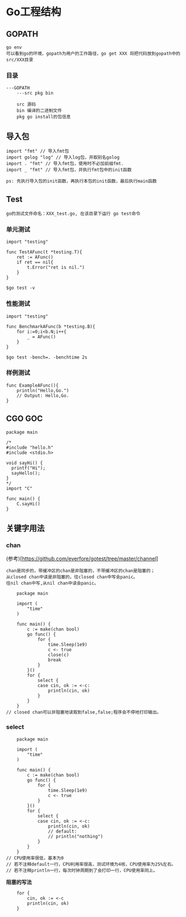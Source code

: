 #	Go工程结构

##	GOPATH

	go env
	可以看到go的环境，gopath为用户的工作路径，go get XXX 将把代码放到gopath中的src/XXX目录

###	目录

	---GOPATH
		---src pkg bin

		src 源码
		bin 编译的二进制文件
		pkg go install的包信息

##	导入包

	import "fmt" // 导入fmt包
	import golog "log" // 导入log包，并取别名golog
	import . "fmt" // 导入fmt包，使用时不必加前缀fmt.
	import _ "fmt" // 导入fmt包，并执行fmt包中的init函数

	ps: 先执行导入包的init函数，再执行本包的init函数，最后执行main函数

##	Test

	go的测试文件命名：XXX_test.go, 在该目录下运行 go test命令

###	单元测试

	import "testing"

	func TestAFunc(t *testing.T){
		ret := AFunc()
		if ret == nil{
			t.Error("ret is nil.")
		}
	}

	$go test -v

###	性能测试

	import "testing"

	func BenchmarkAFunc(b *testing.B){
		for i:=0;i<b.N;i++{
			_ = AFunc()
		}
	}

	$go test -bench=. -benchtime 2s

###	样例测试

	func ExampleAFunc(){
		println("Hello,Go.")
		// Output: Hello,Go.
	}

## CGO GOC

	package main

	/*
	#include "hello.h"
	#include <stdio.h>

	void sayHi() {
	  printf("Hi");
	  sayHello();
	}
	*/
	import "C"

	func main() {
		C.sayHi()
	}


## 关键字用法

### chan

(参考)[https://github.com/everfore/gotest/tree/master/channel]

	chan是同步的，带缓冲区的chan是非阻塞的，不带缓冲区的chan是阻塞的；
	从closed chan中读是非阻塞的，往closed chan中写会panic。
	往nil chan中写,从nil chan中读会panic。

		package main

		import (
			"time"
		)

		func main() {
			c := make(chan bool)
			go func() {
				for {
					time.Sleep(1e9)
					c <- true
					close(c)
					break
				}
			}()
			for {
				select {
				case cin, ok := <-c:
					println(cin, ok)
				}
			}
		}
	// closed chan可以非阻塞地读取到false,false;程序会不停地打印输出。

###	select 

		package main

		import (
			"time"
		)

		func main() {
			c := make(chan bool)
			go func() {
				for {
					time.Sleep(1e9)
					c <- true
				}
			}()
			for {
				select {
				case cin, ok := <-c:
					println(cin, ok)
					// default:
					// println("nothing")
				}
			}
		}
	// CPU使用率很低，基本为0
	// 若不注释default一行，CPU利用率很高，测试环境为4核，CPU使用率为25%左右。
	// 若不注释println一行，每次时钟周期到了会打印一行，CPU使用率同上。


**阻塞的写法**

		for {
			cin, ok := <-c
			println(cin, ok)
		}
